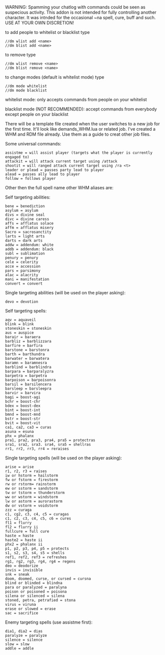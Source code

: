 WARNING: Spamming your chatlog with commands could be seen as suspecious activity. This addon is not intended for fully controlling another character. It was intnded for the occasional ~na spell, cure, buff and such. USE AT YOUR OWN DISCRETION! 

to add people to whitelist or blacklist type

	//dm wlist add <name>
	//dm blist add <name>

to remove type

	//dm wlist remove <name>
	//dm blist remove <name>

to change modes (default is whitelist mode) type

	//dm mode whitelist
	//dm mode blacklist

whitelist mode: only accepts commands from people on your whitelist

blacklist mode (NOT RECOMMENDED): accept commands from everybody except people on your blacklist

There will be a template file created when the user switches to a new job for the first time. It'll look like demands_WHM.lua or related job. I've created a WHM and RDM file already. Use them as a guide to creat other job files.

Some universal commands:

	assistme = will assist player (targets what the player is currently engaged to)
	attackit = will attack current target using /attack
	shootit = will ranged attack current target using /ra <t>
	leader or plead = passes party lead to player
	alead = passes ally lead to player
	follow = follows player

Other then the full spell name other WHM aliases are:

Self targeting abilities:

	bene = benediction
	asylum = asylum
	divs = divine seal
	divc = divine caress
	affs = afflatus solace
	affm = afflatus misery
	Sacro = sacrosanctity
	larts = light arts
	darts = dark arts
	addw = addendum: white
	addb = addendum: black
	subl = sublimation
	penury = penury
	cele = celerity
	acce = accession
	pars = parsimony
	alac = alacrity
	mani = manifestation
	convert = convert

Single targeting abilities (will be used on the player asking):

	devo = devotion

Self targeting spells:

	aqv = aquaveil
	blink = blink
	stoneskin = stoneskin
	aus = auspice
	barair = baraera
	barbliz = barblizzara
	barfire = barfira
	barstone = barstonra
	barth = barthundra
	barwater = barwatera
	baramn = baramnesra
	barblind = barblindra
	barpara = barparalyzra
	barpetra = barpetra
	barpoison = barpoisonra
	barsil = barsilencera
	barsleep = barsleepra
	barvir = barvira
	bagi = boost-agi
	bchr = boost-chr
	bdex = boost-dex
	bint = boost-int
	bmnd = boost-mnd
	bstr = boost-str
	bvit = boost-vit
	ca1, ca2, ca3 = curas
	asuna = esuna
	phx = phalanx
	pra1, pra2, pra3, pra4, pra5 = protectras
	sra1, sra2, sra3. sra4, sra5 = shellras
	rr1, rr2, rr3, rr4 = reraises

Single targeting spells (will be used on the player asking):

	arise = arise
	r1, r2, r3 = raises
	iw or hstorm = hailstorm
	fw or fstorm = firestorm
	rw or rstorm= rainstorm
	ew or sstorm = sandstorm
	tw or tstorm = thunderstorm
	ww or wstorm = windstorm
	lw or astorm = aurorastorm
	dw or vstorm = voidstorm
	zzz = curaga
	c1, cg2, c3, c4, c5 = curagas
	c1, c2, c3, c4, c5, c6 = cures
	fl1 = flurry
	fl2 = flurry ii
	fullcure = full cure
	haste = haste
	haste2 = haste ii
	phx2 = phalanx ii
	p1, p2, p3, p4, p5 = protects
	s1, s2, s3, s4, s5 = shells
	ref1, ref2, ref3 = refreshes
	rg1, rg2, rg3, rg4, rg4 = regens
	deo = deodorize
	invis = invisible
	snk = sneak
	doom, doomed, curse, or cursed = cursna
	blind or blinded = blindna
	para or paralyzed = paralyna
	poison or poisoned = poisona
	silena or silenced = silena
	stoned, petra, petrafied = stona
	virus = viruna
	erase or slowed = erase
	sac = sacrifice
	
Enemy targeting spells (use assistme first):

	dia1, dia2 = dias
	paralyze = paralyze
	silence = silence
	slow = slow
	addle = addle
